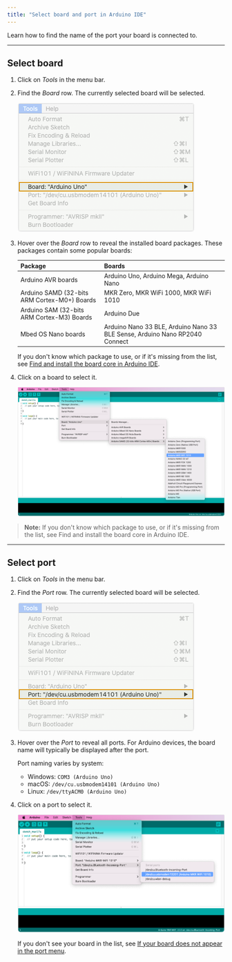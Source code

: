 ```yaml
---
title: "Select board and port in Arduino IDE"
---
```


Learn how to find the name of the port your board is connected to.

---

## Select board

1. Click on _Tools_ in the menu bar.

2. Find the _Board_ row. The currently selected board will be selected.

   ![The tools menu with the Board row highlighted.](img/tools_menu_highlight_board.png)

3. Hover over the _Board_ row to reveal the installed board packages. These packages contain some popular boards:

   | Package                                      | Boards                                                                      |
   |----------------------------------------------|-----------------------------------------------------------------------------|
   | Arduino AVR boards                           | Arduino Uno, Arduino Mega, Arduino Nano                                     |
   | Arduino SAMD (32-bits ARM Cortex-M0+) Boards | MKR Zero, MKR WiFi 1000, MKR WiFi 1010                                      |
   | Arduino SAM (32-bits ARM Cortex-M3) Boards   | Arduino Due                                                                 |
   | Mbed OS Nano boards                          | Arduino Nano 33 BLE, Arduino Nano 33 BLE Sense, Arduino Nano RP2040 Connect |

   If you don't know which package to use, or if it's missing from the list, see [Find and install the board core in Arduino IDE](https://support.arduino.cc/hc/en-us/articles/360016119519-How-to-add-boards-in-the-board-manager).

4. Click on a board to select it.

   ![Selecting a board in Arduino IDE.](img/tools_menu_board_select.png)

> **Note:** If you don't know which package to use, or if it's missing from the list, see Find and install the board core in Arduino IDE.
<!-- TODO: Add links to article -->

---

## Select port

1. Click on _Tools_ in the menu bar.

2. Find the _Port_ row. The currently selected board will be selected.

   ![The tools menu with the Port row highlighted.](img/tools_menu_highlight_port.png)

3. Hover over the _Port_ to reveal all ports. For Arduino devices, the board name will typically be displayed after the port.

   Port naming varies by system:

   * Windows: `COM3 (Arduino Uno)`
   * macOS: `/dev/cu.usbmodem14101 (Arduino Uno)`
   * Linux: `/dev/ttyACM0 (Arduino Uno)`

4. Click on a port to select it.

   ![Selecting a port in Arduino IDE.](img/tools_menu_port_select.png)

   If you don't see your board in the list, see [If your board does not appear in the port menu](https://support.arduino.cc/hc/en-us/articles/4412955149586-If-your-board-does-not-appear-in-the-port-menu).
